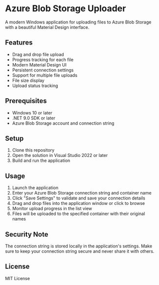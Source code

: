 # Azure Blob Storage Uploader

A modern Windows application for uploading files to Azure Blob Storage with a beautiful Material Design interface.

## Features

- Drag and drop file upload
- Progress tracking for each file
- Modern Material Design UI
- Persistent connection settings
- Support for multiple file uploads
- File size display
- Upload status tracking

## Prerequisites

- Windows 10 or later
- .NET 9.0 SDK or later
- Azure Blob Storage account and connection string

## Setup

1. Clone this repository
2. Open the solution in Visual Studio 2022 or later
3. Build and run the application

## Usage

1. Launch the application
2. Enter your Azure Blob Storage connection string and container name
3. Click "Save Settings" to validate and save your connection details
4. Drag and drop files into the application window or click to browse
5. Monitor upload progress in the list view
6. Files will be uploaded to the specified container with their original names

## Security Note

The connection string is stored locally in the application's settings. Make sure to keep your connection string secure and never share it with others.

## License

MIT License 